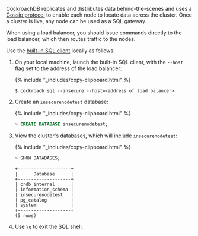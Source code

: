 CockroachDB replicates and distributes data behind-the-scenes and uses a [Gossip protocol](https://en.wikipedia.org/wiki/Gossip_protocol) to enable each node to locate data across the cluster. Once a cluster is live, any node can be used as a SQL gateway.

When using a load balancer, you should issue commands directly to the load balancer, which then routes traffic to the nodes.

Use the [built-in SQL client](cockroach-sql.html) locally as follows:

1. On your local machine, launch the built-in SQL client, with the `--host` flag set to the address of the load balancer:

    {% include "_includes/copy-clipboard.html" %}
    ~~~ shell
    $ cockroach sql --insecure --host=<address of load balancer>
    ~~~

1. Create an `insecurenodetest` database:

    {% include "_includes/copy-clipboard.html" %}
    ~~~ sql
    > CREATE DATABASE insecurenodetest;
    ~~~

1. View the cluster's databases, which will include `insecurenodetest`:

    {% include "_includes/copy-clipboard.html" %}
    ~~~ sql
    > SHOW DATABASES;
    ~~~

    ~~~
    +--------------------+
    |      Database      |
    +--------------------+
    | crdb_internal      |
    | information_schema |
    | insecurenodetest   |
    | pg_catalog         |
    | system             |
    +--------------------+
    (5 rows)
    ~~~

1. Use `\q` to exit the SQL shell.
